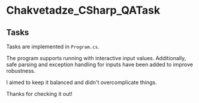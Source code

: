 # Chakvetadze_CSharp_QATask

## Tasks

Tasks are implemented in `Program.cs`.

The program supports running with interactive input values.
Additionally, safe parsing and exception handling for inputs have been added to improve robustness.

I aimed to keep it balanced and didn't overcomplicate things.

Thanks for checking it out!
